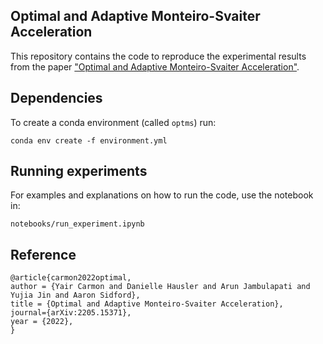 ## Optimal and Adaptive Monteiro-Svaiter Acceleration

This repository contains the code to reproduce the experimental results from the paper
 ["Optimal and Adaptive Monteiro-Svaiter Acceleration"]( https://arxiv.org/pdf/2205.15371.pdf). 

## Dependencies 
To create a conda environment (called `optms`) run: 
```  
conda env create -f environment.yml  
``` 

## Running experiments 
For examples and explanations on how to run the code, use the notebook in:
```  
notebooks/run_experiment.ipynb  
``` 
 ## Reference  
```  
@article{carmon2022optimal,  
author = {Yair Carmon and Danielle Hausler and Arun Jambulapati and Yujia Jin and Aaron Sidford},
title = {Optimal and Adaptive Monteiro-Svaiter Acceleration},  
journal={arXiv:2205.15371},
year = {2022},
}  
```


